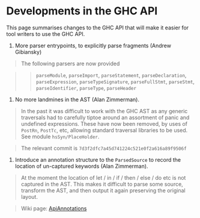 # Developments in the GHC API


This page summarises changes to the GHC API that will make it easier for
tool writers to use the GHC API.

1. More parser entrypoints, to explicitly parse fragments (Andrew Gibiansky)

>
> The following parsers are now provided

> > `parseModule`, `parseImport`, `parseStatement`,  `parseDeclaration`,
> > `parseExpression`, `parseTypeSignature`,  `parseFullStmt`, `parseStmt`,
> > `parseIdentifier`,  `parseType`, `parseHeader`

1. No more landmines in the AST (Alan Zimmerman).

>
> In the past it was difficult to work with the GHC AST as any generic traversals had to carefully tiptoe around an assortment of panic and undefined expressions. These have now been removed, by uses of `PostRn`, `PostTc`, etc, allowing standard traversal libraries to be used.  See module `hsSyn/PlaceHolder`.

>
> The relevant commit is `7d3f2dfc7a45d741224c521e0f2a616a89f9506f`

1. Introduce an annotation structure to the `ParsedSource` to record the location of un-captured keywords (Alan Zimmerman).  

>
> At the moment the location of let / in / if / then / else / do etc is not captured in the AST. This makes it difficult to parse some source, transform the AST, and then output it again preserving the original layout.

>
> Wiki page: [ApiAnnotations](api-annotations)